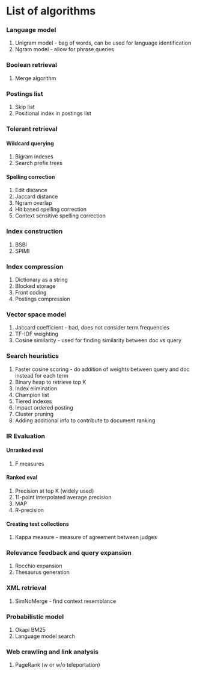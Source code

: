 # List of algorithms

### Language model
1. Unigram model - bag of words, can be used for language identification
2. Ngram model - allow for phrase queries


### Boolean retrieval
1. Merge algorithm

### Postings list
1. Skip list
2. Positional index in postings list

### Tolerant retrieval
#### Wildcard querying
1. Bigram indexes
2. Search prefix trees
#### Spelling correction
1. Edit distance
2. Jaccard distance
3. Ngram overlap
4. Hit based spelling correction
5. Context sensitive spelling correction

### Index construction
1. BSBI
2. SPIMI

### Index compression
1. Dictionary as a string
2. Blocked storage
3. Front coding
4. Postings compression

### Vector space model
1. Jaccard coefficient - bad, does not consider term frequencies
2. TF-IDF weighting
3. Cosine similarity - used for finding similarity between doc vs query

### Search heuristics
1. Faster cosine scoring - do addition of weights between query and doc instead for each term
2. Binary heap to retrieve top K
3. Index elimination
4. Champion list
5. Tiered indexes
6. Impact ordered posting
7. Cluster pruning
8. Adding additional info to contribute to document ranking

### IR Evaluation
#### Unranked eval
1. F measures
#### Ranked eval
1. Precision at top K (widely used)
2. 11-point interpolated average precision
3. MAP
4. R-precision
#### Creating test collections
1. Kappa measure - measure of agreement between judges

### Relevance feedback and query expansion
1. Rocchio expansion
2. Thesaurus generation

### XML retrieval
1. SimNoMerge - find context resemblance

### Probabilistic model
1. Okapi BM25
2. Language model search

### Web crawling and link analysis
1. PageRank (w or w/o teleportation)

